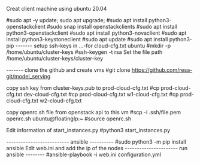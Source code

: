 Creat client machine using ubuntu 20.04

#sudo apt -y update; sudo apt upgrade;
#sudo apt install python3-openstackclient
#sudo snap install openstackclients
#sudo apt install python3-openstackclient
#sudo apt install python3-novaclient
#sudo apt install python3-keystoneclient
#sudo apt update
#sudo apt install python3-pip
------- setup ssh-keys in ...-for  cloud-cfg.txt
ubuntu
#mkdir -p /home/ubuntu/cluster-keys
#ssh-keygen -t rsa
Set the file path /home/ubuntu/cluster-keys/cluster-key


------- clone the github and create vms
#git clone https://github.com/resa-git/model_serving

copy ssh key from cluster-keys.pub to prod-cloud-cfg.txt
#cp  prod-cloud-cfg.txt  dev-cloud-cfg.txt
#cp  prod-cloud-cfg.txt  w1-cloud-cfg.txt
#cp  prod-cloud-cfg.txt  w2-cloud-cfg.txt

copy openrc.sh file from openstack api to this vm
#scp -i .ssh/file.pem openrc.sh ubuntu@floatingIp:~
#source openrc.sh

Edit information of start_instances.py
#python3 start_instances.py

-------------------------- ansible ----------
#sudo python3 -m pip install ansible
Edit web.ini and add the ip of the nodes
---------------------- run ansible --------
#ansible-playbook -i web.ini configuration.yml